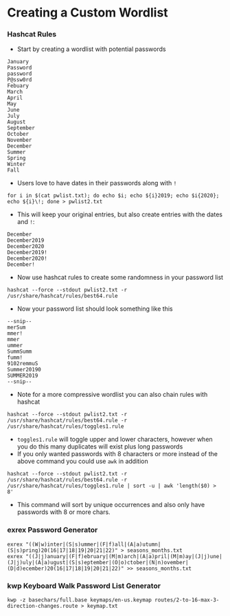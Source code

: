 # Creating a Custom Wordlist

### Hashcat Rules

* Start by creating a wordlist with potential passwords&#x20;

```
January
Password
password
P@ssw0rd
Febuary
March
April
May
June
July
August
September
October
November
December
Summer
Spring
Winter
Fall
```

* Users love to have dates in their passwords along with `!`

```
for i in $(cat pwlist.txt); do echo $i; echo ${i}2019; echo $i{2020}; echo ${i}\!; done > pwlist2.txt
```

* This will keep your original entries, but also create entries with the dates and `!`:

```
December
December2019
December2020
December2019!
December2020!
December!
```

* Now use hashcat rules to create some randomness in your password list

```
hashcat --force --stdout pwlist2.txt -r /usr/share/hashcat/rules/best64.rule
```

* Now your password list should look something like this

```
--snip--
merSum
mmer!
mmer
ummer
SummSumm
fumm!
9102remmuS
Summer20190
SUMMER2019
--snip--
```

* Note for a more compressive wordlist you can also chain rules with hashcat&#x20;

```
hashcat --force --stdout pwlist2.txt -r /usr/share/hashcat/rules/best64.rule -r /usr/share/hashcat/rules/toggles1.rule
```

* `toggles1.rule` will toggle upper and lower characters, however when you do this many duplicates will exist plus long passwords
* If you only wanted passwords with 8 characters or more instead of the above command you could use `awk` in addition&#x20;

```
hashcat --force --stdout pwlist2.txt -r /usr/share/hashcat/rules/best64.rule -r /usr/share/hashcat/rules/toggles1.rule | sort -u | awk 'length($0) > 8'
```

* This command will sort by unique occurrences and also only have passwords with 8 or more chars.

### exrex Password Generator&#x20;

```
exrex "((W|w)inter|(S|s)ummer|(F|f)all|(A|a)utumn|(S|s)pring)20(16|17|18|19|20|21|22)" > seasons_months.txt
exrex "((J|j)anuary|(F|f)ebruary|(M|m)arch|(A|a)pril|(M|m)ay|(J|j)une|(J|j)uly|(A|a)ugust|(S|s)eptember|(O|o)ctober|(N|n)ovember|(D|d)ecember)20(16|17|18|19|20|21|22)" >> seasons_months.txt
```

### kwp Keyboard Walk Password List Generator

```
kwp -z basechars/full.base keymaps/en-us.keymap routes/2-to-16-max-3-direction-changes.route > keymap.txt

```
